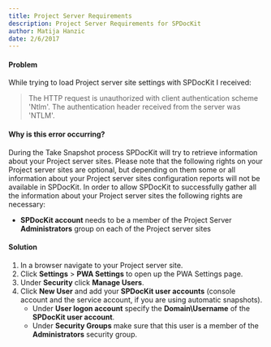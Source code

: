 ```yaml
---
title: Project Server Requirements
description: Project Server Requirements for SPDocKit
author: Matija Hanzic
date: 2/6/2017
---
```


#### Problem

While trying to load Project server site settings with SPDocKit I received:

> The HTTP request is unauthorized with client authentication scheme 'Ntlm'. The authentication header received from the server was 'NTLM'.

#### Why is this error occurring?

During the Take Snapshot process SPDocKit will try to retrieve information about your Project server sites. Please note that the following rights on your Project server sites are optional, but depending on them some or all information about your Project server sites configuration reports will not be available in SPDocKit. In order to allow SPDocKit to successfully gather all the information about your Project server sites the following rights are necessary:

* __SPDocKit account__ needs to be a member of the Project Server __Administrators__ group on each of the Project server sites

#### Solution

1. In a browser navigate to your Project server site.
2. Click __Settings__ > __PWA Settings__ to open up the PWA Settings page.
3. Under __Security__ click __Manage Users__.
4. Click __New User__ and add your __SPDocKit user accounts__ (console account and the service account, if you are using automatic snapshots).
    * Under __User logon account__ specify the __Domain\Username__ of the __SPDocKit user account__.
    * Under __Security Groups__ make sure that this user is a member of the __Administrators__ security group.
